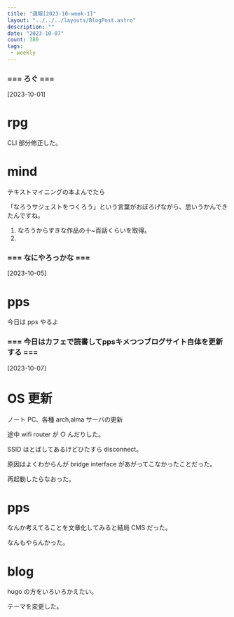 ```yaml
---
title: "週報[2023-10-week-1]"
layout: "../../../layouts/BlogPost.astro"
description: ""
date: "2023-10-07"
count: 380
tags:
 - weekly
---
```





### === ろぐ ===

[2023-10-01]

# rpg

CLI 部分修正した。

# mind

テキストマイニングの本よんでたら

「なろうサジェストをつくろう」という言葉がおぼろげながら、思いうかんできたんですね。

1. なろうからすきな作品の十~百話くらいを取得。
2.


### === なにやろっかな ===

[2023-10-05]

# pps

今日は pps やるよ


### === 今日はカフェで読書してppsキメつつブログサイト自体を更新する ===

[2023-10-07]

# OS 更新

ノート PC、各種 arch,alma サーバの更新

途中 wifi router が ○ んだりした。

SSID はとばしてあるけどひたすら disconnect。

原因はよくわからんが bridge interface があがってこなかったことだった。

再起動したらなおった。

# pps

なんか考えてることを文章化してみると結局 CMS だった。

なんもやらんかった。

# blog

hugo の方をいろいろかえたい。

テーマを変更した。
